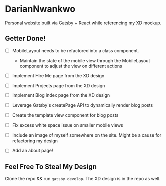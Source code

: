 # DarianNwankwo
Personal website built via Gatsby + React while referencing my XD mockup.

## Getter Done!
- [ ] MobileLayout needs to be refactored into a class component.
  - Maintain the state of the mobile view through the MobileLayout component to adjust the view on different actions
- [ ] Implement Hire Me page from the XD design
- [ ] Implement Projects page from the XD design
- [ ] Implement Blog index page from the XD design
- [ ] Leverage Gatsby's createPage API to dynamically render blog posts
- [ ] Create the template view component for blog posts
- [ ] Fix excess white space issue on smaller mobile views
- [ ] Include an image of myself somewhere on the site. Might be a cause for refactoring my design
- [ ] Add an about page!


## Feel Free To Steal My Design
Clone the repo && run `gatsby develop`.
The XD design is in the repo as well.
